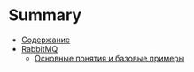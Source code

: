# Summary

* [Содержание](README.md)
* [RabbitMQ](chapter1.md)
  * [Основные понятия и базовые примеры](chapter1/osnovnie-ponyatiya-i-bazovie-primeri.md)


